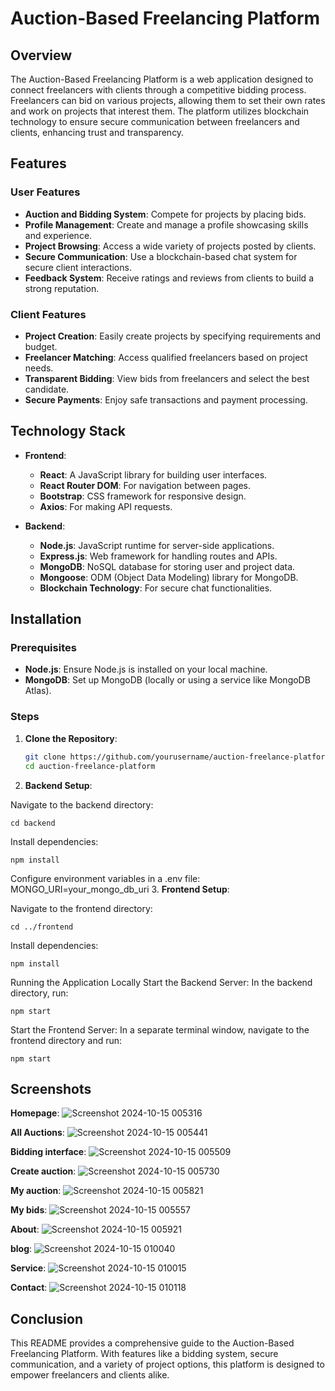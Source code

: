 # Auction-Based Freelancing Platform

## Overview

The Auction-Based Freelancing Platform is a web application designed to connect freelancers with clients through a competitive bidding process. Freelancers can bid on various projects, allowing them to set their own rates and work on projects that interest them. The platform utilizes blockchain technology to ensure secure communication between freelancers and clients, enhancing trust and transparency.

## Features

### User Features

- **Auction and Bidding System**: Compete for projects by placing bids.
- **Profile Management**: Create and manage a profile showcasing skills and experience.
- **Project Browsing**: Access a wide variety of projects posted by clients.
- **Secure Communication**: Use a blockchain-based chat system for secure client interactions.
- **Feedback System**: Receive ratings and reviews from clients to build a strong reputation.

### Client Features

- **Project Creation**: Easily create projects by specifying requirements and budget.
- **Freelancer Matching**: Access qualified freelancers based on project needs.
- **Transparent Bidding**: View bids from freelancers and select the best candidate.
- **Secure Payments**: Enjoy safe transactions and payment processing.

## Technology Stack

- **Frontend**: 
  - **React**: A JavaScript library for building user interfaces.
  - **React Router DOM**: For navigation between pages.
  - **Bootstrap**: CSS framework for responsive design.
  - **Axios**: For making API requests.

- **Backend**: 
  - **Node.js**: JavaScript runtime for server-side applications.
  - **Express.js**: Web framework for handling routes and APIs.
  - **MongoDB**: NoSQL database for storing user and project data.
  - **Mongoose**: ODM (Object Data Modeling) library for MongoDB.
  - **Blockchain Technology**: For secure chat functionalities.

## Installation

### Prerequisites

- **Node.js**: Ensure Node.js is installed on your local machine.
- **MongoDB**: Set up MongoDB (locally or using a service like MongoDB Atlas).

### Steps

1. **Clone the Repository**:

   ```bash
   git clone https://github.com/yourusername/auction-freelance-platform.git
   cd auction-freelance-platform
2. **Backend Setup**:

Navigate to the backend directory:
    
    cd backend
Install dependencies:

    npm install
Configure environment variables in a .env file:
MONGO_URI=your_mongo_db_uri
3. **Frontend Setup**:

Navigate to the frontend directory:

    cd ../frontend
Install dependencies:

    npm install
Running the Application Locally
Start the Backend Server:
In the backend directory, run:
    
    npm start

Start the Frontend Server:
In a separate terminal window, navigate to the frontend directory and run:
    
    npm start
## Screenshots

**Homepage**:
![Screenshot 2024-10-15 005316](https://github.com/user-attachments/assets/8e4ee561-219d-4512-89d7-8532d832b18a)

**All Auctions**:
![Screenshot 2024-10-15 005441](https://github.com/user-attachments/assets/e42ac9de-1de2-4af2-ba9e-6ef7de509843)

**Bidding interface**:
![Screenshot 2024-10-15 005509](https://github.com/user-attachments/assets/15ad3a39-d34f-4ae2-af66-ec24a955cfef)

**Create auction**:
![Screenshot 2024-10-15 005730](https://github.com/user-attachments/assets/a4c6950c-81e7-47ae-9a97-81abbd51e19c)

**My auction**:
![Screenshot 2024-10-15 005821](https://github.com/user-attachments/assets/223cebb1-2f1a-4878-911b-c492c83f258b)

**My bids**:
![Screenshot 2024-10-15 005557](https://github.com/user-attachments/assets/d5e18de8-3218-41ee-bffa-1ed353d4cb02)

**About**:
![Screenshot 2024-10-15 005921](https://github.com/user-attachments/assets/fc53cd39-bb0e-4b74-9d04-8fb684af81d3)

**blog**:
![Screenshot 2024-10-15 010040](https://github.com/user-attachments/assets/7002bf14-aa22-452e-9e07-b3c33a57c078)


**Service**:
![Screenshot 2024-10-15 010015](https://github.com/user-attachments/assets/4caf3af0-12f3-4b09-abee-c73c4f2d8f57)

**Contact**:
![Screenshot 2024-10-15 010118](https://github.com/user-attachments/assets/141144da-de51-402e-a1bf-33cf5800ead0)

## Conclusion
This README provides a comprehensive guide to the Auction-Based Freelancing Platform. With features like a bidding system, secure communication, and a variety of project options, this platform is designed to empower freelancers and clients alike.

